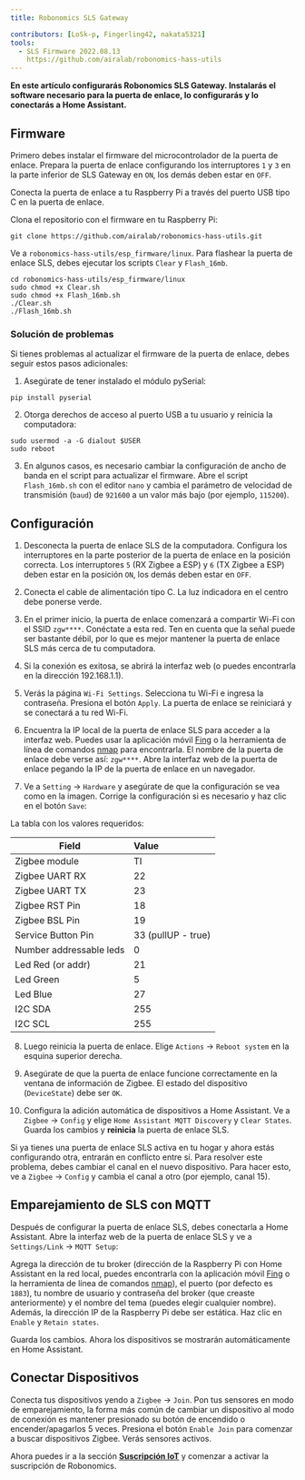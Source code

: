```yaml
---
title: Robonomics SLS Gateway

contributors: [LoSk-p, Fingerling42, nakata5321]
tools:
  - SLS Firmware 2022.08.13
    https://github.com/airalab/robonomics-hass-utils
---
```


**En este artículo configurarás Robonomics SLS Gateway. Instalarás el software necesario para la puerta de enlace, lo configurarás y lo conectarás a Home Assistant.**

<robo-wiki-picture src="home-assistant/sls_gateway.png" />

## Firmware

Primero debes instalar el firmware del microcontrolador de la puerta de enlace. Prepara la puerta de enlace configurando los interruptores `1` y `3` en la parte inferior de SLS Gateway en `ON`, los demás deben estar en `OFF`.

<robo-wiki-picture src="home-assistant/sls-gateway-13.gif" />

Conecta la puerta de enlace a tu Raspberry Pi a través del puerto USB tipo C en la puerta de enlace.

<robo-wiki-picture src="home-assistant/sls-rpi.gif" />

Clona el repositorio con el firmware en tu Raspberry Pi:

<code-helper additionalLine="rasppi_username@rasppi_hostname">

```shell
git clone https://github.com/airalab/robonomics-hass-utils.git
```

</code-helper>

Ve a `robonomics-hass-utils/esp_firmware/linux`. Para flashear la puerta de enlace SLS, debes ejecutar los scripts `Clear` y `Flash_16mb`.

<code-helper additionalLine="rasppi_username@rasppi_hostname">

```shell
cd robonomics-hass-utils/esp_firmware/linux
sudo chmod +x Clear.sh
sudo chmod +x Flash_16mb.sh
./Clear.sh
./Flash_16mb.sh
```

</code-helper>

### Solución de problemas

Si tienes problemas al actualizar el firmware de la puerta de enlace, debes seguir estos pasos adicionales:

1. Asegúrate de tener instalado el módulo pySerial:

<code-helper additionalLine="rasppi_username@rasppi_hostname">

```shell
pip install pyserial
```
</code-helper>

2. Otorga derechos de acceso al puerto USB a tu usuario y reinicia la computadora:

<code-helper additionalLine="rasppi_username@rasppi_hostname">

```shell
sudo usermod -a -G dialout $USER
sudo reboot
```
</code-helper>

3. En algunos casos, es necesario cambiar la configuración de ancho de banda en el script para actualizar el firmware. Abre el script `Flash_16mb.sh` con el editor `nano` y cambia el parámetro de velocidad de transmisión (`baud`) de `921600` a un valor más bajo (por ejemplo, `115200`).

## Configuración

1. Desconecta la puerta de enlace SLS de la computadora. Configura los interruptores en la parte posterior de la puerta de enlace en la posición correcta. Los interruptores `5` (RX Zigbee a ESP) y `6` (TX Zigbee a ESP) deben estar en la posición `ON`, los demás deben estar en `OFF`. 

<robo-wiki-picture src="home-assistant/sls-gateway-56.gif" />

2. Conecta el cable de alimentación tipo C. La luz indicadora en el centro debe ponerse verde.

<robo-wiki-picture src="home-assistant/sls-gateway-connect.gif" />

3. En el primer inicio, la puerta de enlace comenzará a compartir Wi-Fi con el SSID `zgw****`. Conéctate a esta red. Ten en cuenta que la señal puede ser bastante débil, por lo que es mejor mantener la puerta de enlace SLS más cerca de tu computadora. 

<robo-wiki-picture src="home-assistant/sls-gateway-wifi.gif" />

4. Si la conexión es exitosa, se abrirá la interfaz web (o puedes encontrarla en la dirección 192.168.1.1). 

5. Verás la página `Wi-Fi Settings`. Selecciona tu Wi-Fi e ingresa la contraseña. Presiona el botón `Apply`. La puerta de enlace se reiniciará y se conectará a tu red Wi-Fi. 

<robo-wiki-video autoplay loop controls :videos="[{src: 'QmSht6roENzrV6oqsQ1a5gp6GVCz54EDZdPAP8XVh9SCwH', type:'mp4'}]" />

6. Encuentra la IP local de la puerta de enlace SLS para acceder a la interfaz web. Puedes usar la aplicación móvil [Fing](https://www.fing.com/products) o la herramienta de línea de comandos [nmap](https://vitux.com/find-devices-connected-to-your-network-with-nmap/) para encontrarla. El nombre de la puerta de enlace debe verse así: `zgw****`. Abre la interfaz web de la puerta de enlace pegando la IP de la puerta de enlace en un navegador.

7. Ve a `Setting` -> `Hardware` y asegúrate de que la configuración se vea como en la imagen. Corrige la configuración si es necesario y haz clic en el botón `Save`:

<robo-wiki-video autoplay loop controls :videos="[{src: 'QmeSksMxU9xkvvK7f81WDAYULiMFokK7P7KDVYEjv2MHjn', type:'mp4'}]" />

La tabla con los valores requeridos:

| Field                    | Value              |
|--------------------------|:-------------------|
| Zigbee module            | TI                 |
| Zigbee UART RX           | 22                 |
| Zigbee UART TX           | 23                 |
| Zigbee RST Pin           | 18                 |
| Zigbee BSL Pin           | 19                 |
| Service Button Pin       | 33 (pullUP - true) |
| Number addressable leds  | 0                  |
| Led Red (or addr)        | 21                 |
| Led Green                | 5                  |
| Led Blue                 | 27                 |
| I2C SDA                  | 255                |
| I2C SCL                  | 255                |

8. Luego reinicia la puerta de enlace. Elige `Actions` -> `Reboot system` en la esquina superior derecha.

9. Asegúrate de que la puerta de enlace funcione correctamente en la ventana de información de Zigbee. El estado del dispositivo (`DeviceState`) debe ser `OK`.

10. Configura la adición automática de dispositivos a Home Assistant. Ve a `Zigbee` -> `Config` y elige `Home Assistant MQTT Discovery` y `Clear States`. Guarda los cambios y **reinicia** la puerta de enlace SLS.

<robo-wiki-note type="warning">

Si ya tienes una puerta de enlace SLS activa en tu hogar y ahora estás configurando otra, entrarán en conflicto entre sí. Para resolver este problema, debes cambiar el canal en el nuevo dispositivo. Para hacer esto, ve a `Zigbee` -> `Config` y cambia el canal a otro (por ejemplo, canal 15).

</robo-wiki-note>

<robo-wiki-video autoplay loop controls :videos="[{src: 'QmVZMB1xQeB6ZLfSR6aUrN6cRSF296s8CMJt7E2jBJ5MjZ', type:'mp4'}]" />

## Emparejamiento de SLS con MQTT

Después de configurar la puerta de enlace SLS, debes conectarla a Home Assistant. Abre la interfaz web de la puerta de enlace SLS y ve a `Settings/Link` -> `MQTT Setup`:


Agrega la dirección de tu broker (dirección de la Raspberry Pi con Home Assistant en la red local, puedes encontrarla con la aplicación móvil [Fing](https://www.fing.com/products) o la herramienta de línea de comandos [nmap](https://vitux.com/find-devices-connected-to-your-network-with-nmap/)), el puerto (por defecto es `1883`), tu nombre de usuario y contraseña del broker (que creaste anteriormente) y el nombre del tema (puedes elegir cualquier nombre). Además, la dirección IP de la Raspberry Pi debe ser estática. Haz clic en `Enable` y `Retain states`.

<robo-wiki-video autoplay loop controls :videos="[{src: 'QmdNKDqwwy87VQEDDVsX5kpaDQm9wKKPEJUNJnhnjx6e5y', type:'mp4'}]" />

Guarda los cambios. Ahora los dispositivos se mostrarán automáticamente en Home Assistant.

## Conectar Dispositivos

Conecta tus dispositivos yendo a `Zigbee` -> `Join`. Pon tus sensores en modo de emparejamiento, la forma más común de cambiar un dispositivo al modo de conexión es mantener presionado su botón de encendido o encender/apagarlos 5 veces. Presiona el botón `Enable Join`  para comenzar a buscar dispositivos Zigbee. Verás sensores activos.

<robo-wiki-picture src="home-assistant/switch-device.gif" />

<robo-wiki-video autoplay loop controls :videos="[{src: 'Qmdq3PBNY88QbYYqakwSLG2vn3mVUom3w3wsSWfTd1pzJA', type:'mp4'}]" />


Ahora puedes ir a la sección [**Suscripción IoT**](/docs/sub-activate) y comenzar a activar la suscripción de Robonomics.
